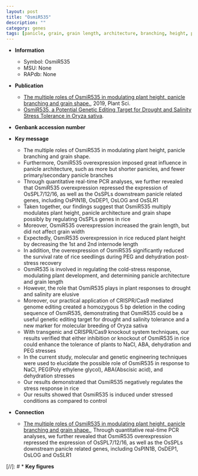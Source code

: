 ```yaml
---
layout: post
title: "OsmiR535"
description: ""
category: genes
tags: [panicle, grain, grain length, architecture, branching, height, plant height, internode length, panicle architecture, grain width, seedlings, plant development, drought, salinity, tolerance, ethylene, stress, breeding, abscisic acid, stress response, ER stress]
---
```


* **Information**  
    + Symbol: OsmiR535  
    + MSU: None  
    + RAPdb: None  

* **Publication**  
    + [The multiple roles of OsmiR535 in modulating plant height, panicle branching and grain shape.](http://www.ncbi.nlm.nih.gov/pubmed?term=The+multiple+roles+of+OsmiR535+in+modulating+plant+height,+panicle+branching+and+grain+shape.%5BTitle%5D), 2019, Plant Sci.
    + [OsmiR535, a Potential Genetic Editing Target for Drought and Salinity Stress Tolerance in Oryza sativa](Basel).

* **Genbank accession number**  

* **Key message**  
    + The multiple roles of OsmiR535 in modulating plant height, panicle branching and grain shape.
    + Furthermore, OsmiR535 overexpression imposed great influence in panicle architecture, such as more but shorter panicles, and fewer primary/secondary panicle branches
    + Through quantitative real-time PCR analyses, we further revealed that OsmiR535 overexpression repressed the expression of OsSPL7/12/16, as well as the OsSPLs downstream panicle related genes, including OsPIN1B, OsDEP1, OsLOG and OsSLR1
    + Taken together, our findings suggest that OsmiR535 multiply modulates plant height, panicle architecture and grain shape possibly by regulating OsSPLs genes in rice
    + Moreover, OsmiR535 overexpression increased the grain length, but did not affect grain width
    + Expectedly, OsmiR535 overexpression in rice reduced plant height by decreasing the 1st and 2nd internode length
    + In addition, the overexpression of OsmiR535 significantly reduced the survival rate of rice seedlings during PEG and dehydration post-stress recovery
    + OsmiR535 is involved in regulating the cold-stress response, modulating plant development, and determining panicle architecture and grain length
    + However, the role that OsmiR535 plays in plant responses to drought and salinity are elusive
    + Moreover, our practical application of CRISPR/Cas9 mediated genome editing created a homozygous 5 bp deletion in the coding sequence of OsmiR535, demonstrating that OsmiR535 could be a useful genetic editing target for drought and salinity tolerance and a new marker for molecular breeding of Oryza sativa
    + With transgenic and CRISPR/Cas9 knockout system techniques, our results verified that either inhibition or knockout of OsmiR535 in rice could enhance the tolerance of plants to NaCl, ABA, dehydration and PEG stresses
    + In the current study, molecular and genetic engineering techniques were used to elucidate the possible role of OsmiR535 in response to NaCl, PEG(Poly ethylene glycol), ABA(Abscisic acid), and dehydration stresses
    + Our results demonstrated that OsmiR535 negatively regulates the stress response in rice
    + Our results showed that OsmiR535 is induced under stressed conditions as compared to control

* **Connection**  
    + [The multiple roles of OsmiR535 in modulating plant height, panicle branching and grain shape.](http://www.ncbi.nlm.nih.gov/pubmed?term=The+multiple+roles+of+OsmiR535+in+modulating+plant+height,+panicle+branching+and+grain+shape.%5BTitle%5D),  Through quantitative real-time PCR analyses, we further revealed that OsmiR535 overexpression repressed the expression of OsSPL7/12/16, as well as the OsSPLs downstream panicle related genes, including OsPIN1B, OsDEP1, OsLOG and OsSLR1

[//]: # * **Key figures**  


